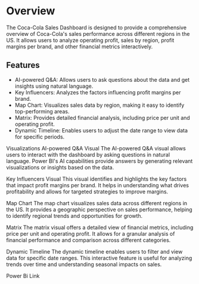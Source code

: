 # Overview
The Coca-Cola Sales Dashboard is designed to provide a comprehensive overview of Coca-Cola's sales performance across different regions in the US. It allows users to analyze operating profit, sales by region, profit margins per brand, and other financial metrics interactively.

## Features
- AI-powered Q&A: Allows users to ask questions about the data and get insights using natural language.
- Key Influencers: Analyzes the factors influencing profit margins per brand.
- Map Chart: Visualizes sales data by region, making it easy to identify top-performing areas.
- Matrix: Provides detailed financial analysis, including price per unit and operating profit.
- Dynamic Timeline: Enables users to adjust the date range to view data for specific periods.

  
Visualizations
AI-powered Q&A Visual
The AI-powered Q&A visual allows users to interact with the dashboard by asking questions in natural language. Power BI's AI capabilities provide answers by generating relevant visualizations or insights based on the data.

Key Influencers Visual
This visual identifies and highlights the key factors that impact profit margins per brand. It helps in understanding what drives profitability and allows for targeted strategies to improve margins.

Map Chart
The map chart visualizes sales data across different regions in the US. It provides a geographic perspective on sales performance, helping to identify regional trends and opportunities for growth.

Matrix
The matrix visual offers a detailed view of financial metrics, including price per unit and operating profit. It allows for a granular analysis of financial performance and comparison across different categories.

Dynamic Timeline
The dynamic timeline enables users to filter and view data for specific date ranges. This interactive feature is useful for analyzing trends over time and understanding seasonal impacts on sales.


Power Bi Link
